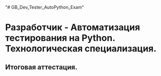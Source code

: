 "# GB_Dev_Tester_AutoPython_Exam" 

# Разработчик - Автоматизация тестирования на Python. Технологическая специализация. #

## Итоговая аттестация. #
